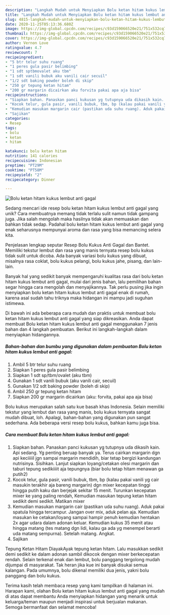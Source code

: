 ```yaml
---
description: "Langkah Mudah untuk Menyiapkan Bolu ketan hitam kukus lembut anti gagal yang Lezat Sekali"
title: "Langkah Mudah untuk Menyiapkan Bolu ketan hitam kukus lembut anti gagal yang Lezat Sekali"
slug: 4815-langkah-mudah-untuk-menyiapkan-bolu-ketan-hitam-kukus-lembut-anti-gagal-yang-lezat-sekali
date: 2020-11-25T05:13:36.680Z
image: https://img-global.cpcdn.com/recipes/c93d159066520e21/751x532cq70/bolu-ketan-hitam-kukus-lembut-anti-gagal-foto-resep-utama.jpg
thumbnail: https://img-global.cpcdn.com/recipes/c93d159066520e21/751x532cq70/bolu-ketan-hitam-kukus-lembut-anti-gagal-foto-resep-utama.jpg
cover: https://img-global.cpcdn.com/recipes/c93d159066520e21/751x532cq70/bolu-ketan-hitam-kukus-lembut-anti-gagal-foto-resep-utama.jpg
author: Vernon Love
ratingvalue: 4.7
reviewcount: 7
recipeingredient:
- "5 btr telur suhu ruang"
- "1 peres gula pasir belimbing"
- "1 sdt sptbmovalet aku tbm"
- "1 sdt vanili bubuk aku vanili cair secuil"
- "1/2 sdt baking powder boleh di skip"
- "250 gr tepung ketan hitam"
- "200 gr margarin dicairkan aku forvita pakai apa aja bisa"
recipeinstructions:
- "Siapkan bahan. Panaskan panci kukusan yg tutupnya uda dikasih kain. Api sedang. Yg penting beruap banyak ya. Terus cairkan margarin dgn api keciiiiil jgn sampai margarin mendidih, biar tetap bergizi kandungan nutrisinya. Sisihkan. Lanjut siapkan loyang/cetakan olesi margarin dan taburi tepung sedikiiiit aja tepungnya (biar bolu tetap hitam menawan ga putih2)"
- "Kocok telur, gula pasir, vanili bubuk, tbm, bp (kalau pakai vanili yg cair masukin terakhir aja bareng margarin) dgn mixer kecepatan tinggi hingga putih kaku dan berjejak sekitar 15 menit. Turunkan kecepatan mixer ke yang paling rendah, Kemudian masukan tepung ketan hitam sedikit demi sedikit. Matikan mixer"
- "Kemudian masukan margarin cair (pastikan uda suhu ruang). Aduk pakai spatula hingga tercampur. Jangan over mix, aduk pelan aja. Kemudian masukan ke cetakan/loyang sampai hampir penuh kemudian hentakan 2x agar udara dalam adonan keluar. Kemudian kukus 35 menit atau hingga matang (tes matang dgn lidi, kalau ga ada yg menempel berarti uda matang sempurna). Setelah matang. Angkat."
- "Sajikan"
categories:
- Resep
tags:
- bolu
- ketan
- hitam

katakunci: bolu ketan hitam 
nutrition: 141 calories
recipecuisine: Indonesian
preptime: "PT29M"
cooktime: "PT58M"
recipeyield: "2"
recipecategory: Dinner

---
```



![Bolu ketan hitam kukus lembut anti gagal](https://img-global.cpcdn.com/recipes/c93d159066520e21/751x532cq70/bolu-ketan-hitam-kukus-lembut-anti-gagal-foto-resep-utama.jpg)

Sedang mencari ide resep bolu ketan hitam kukus lembut anti gagal yang unik? Cara membuatnya memang tidak terlalu sulit namun tidak gampang juga. Jika salah mengolah maka hasilnya tidak akan memuaskan dan bahkan tidak sedap. Padahal bolu ketan hitam kukus lembut anti gagal yang enak seharusnya mempunyai aroma dan rasa yang bisa memancing selera kita.

Penjelasan lengkap seputar Resep Bolu Kukus Anti Gagal dan Bantet. Memiliki tekstur lembut dan rasa yang manis ternyata resep bolu kukus tidak sulit untuk dicoba. Ada banyak variasi bolu kukus yang dibuat, misalnya rasa coklat, bolu kukus pelangi, bolu kukus jahe, pisang, dan lain-lain.

Banyak hal yang sedikit banyak mempengaruhi kualitas rasa dari bolu ketan hitam kukus lembut anti gagal, mulai dari jenis bahan, lalu pemilihan bahan segar hingga cara mengolah dan menyajikannya. Tak perlu pusing jika ingin menyiapkan bolu ketan hitam kukus lembut anti gagal enak di rumah, karena asal sudah tahu triknya maka hidangan ini mampu jadi suguhan istimewa.


Di bawah ini ada beberapa cara mudah dan praktis untuk membuat bolu ketan hitam kukus lembut anti gagal yang siap dikreasikan. Anda dapat membuat Bolu ketan hitam kukus lembut anti gagal menggunakan 7 jenis bahan dan 4 langkah pembuatan. Berikut ini langkah-langkah dalam menyiapkan hidangannya.

<!--inarticleads1-->

##### Bahan-bahan dan bumbu yang digunakan dalam pembuatan Bolu ketan hitam kukus lembut anti gagal:

1. Ambil 5 btr telur suhu ruang
1. Siapkan 1 peres gula pasir belimbing
1. Siapkan 1 sdt sp/tbm/ovalet (aku tbm)
1. Gunakan 1 sdt vanili bubuk (aku vanili cair, secuil)
1. Gunakan 1/2 sdt baking powder (boleh di skip)
1. Ambil 250 gr tepung ketan hitam
1. Siapkan 200 gr margarin dicairkan (aku: forvita, pakai apa aja bisa)


Bolu kukus merupakan salah satu kue basah khas Indonesia. Selain memiliki tekstur yang lembut dan rasa yang manis, bolu kukus ternyata sangat mudah dibuat, loh. Apalagi, bahan-bahan yang digunakan pun sangat sederhana. Ada beberapa versi resep bolu kukus, bahkan kamu juga bisa. 

<!--inarticleads2-->

##### Cara membuat Bolu ketan hitam kukus lembut anti gagal:

1. Siapkan bahan. Panaskan panci kukusan yg tutupnya uda dikasih kain. Api sedang. Yg penting beruap banyak ya. Terus cairkan margarin dgn api keciiiiil jgn sampai margarin mendidih, biar tetap bergizi kandungan nutrisinya. Sisihkan. Lanjut siapkan loyang/cetakan olesi margarin dan taburi tepung sedikiiiit aja tepungnya (biar bolu tetap hitam menawan ga putih2)
1. Kocok telur, gula pasir, vanili bubuk, tbm, bp (kalau pakai vanili yg cair masukin terakhir aja bareng margarin) dgn mixer kecepatan tinggi hingga putih kaku dan berjejak sekitar 15 menit. Turunkan kecepatan mixer ke yang paling rendah, Kemudian masukan tepung ketan hitam sedikit demi sedikit. Matikan mixer
1. Kemudian masukan margarin cair (pastikan uda suhu ruang). Aduk pakai spatula hingga tercampur. Jangan over mix, aduk pelan aja. Kemudian masukan ke cetakan/loyang sampai hampir penuh kemudian hentakan 2x agar udara dalam adonan keluar. Kemudian kukus 35 menit atau hingga matang (tes matang dgn lidi, kalau ga ada yg menempel berarti uda matang sempurna). Setelah matang. Angkat.
1. Sajikan


Tepung Ketan Hitam DiayakAyak tepung ketan hitam. Lalu masukkan sedikit demi sedikit ke dalam adonan sambil dikocok dengan mixer berkecepatan rendah. Selain terkenal enak dan lembut, bolu panggang tergolong mudah dijumpai di masyarakat. Tak heran jika kue ini banyak disukai semua kalangan. Pada umumnya, bolu dikenal memiliki dua jenis, yakni bolu panggang dan bolu kukus. 

Terima kasih telah membaca resep yang kami tampilkan di halaman ini. Harapan kami, olahan Bolu ketan hitam kukus lembut anti gagal yang mudah di atas dapat membantu Anda menyiapkan hidangan yang menarik untuk keluarga/teman maupun menjadi inspirasi untuk berjualan makanan. Semoga bermanfaat dan selamat mencoba!
